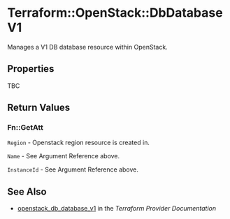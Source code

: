 # Terraform::OpenStack::DbDatabaseV1

Manages a V1 DB database resource within OpenStack.

## Properties

TBC

## Return Values

### Fn::GetAtt

`Region` - Openstack region resource is created in.

`Name` - See Argument Reference above.

`InstanceId` - See Argument Reference above.

## See Also

* [openstack_db_database_v1](https://www.terraform.io/docs/providers/openstack/r/db_database_v1.html) in the _Terraform Provider Documentation_